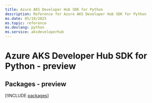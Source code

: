 ```yaml
---
title: Azure AKS Developer Hub SDK for Python
description: Reference for Azure AKS Developer Hub SDK for Python
ms.date: 05/19/2025
ms.topic: reference
ms.devlang: python
ms.service: aksdeveloperhub
---
```

# Azure AKS Developer Hub SDK for Python - preview
## Packages - preview
[!INCLUDE [packages](aks-developer-hub-index.md)]